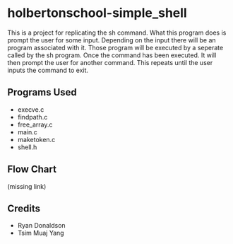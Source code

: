 # holbertonschool-simple_shell
This is a project for replicating the sh command. What this program does is prompt the user for some input. Depending on the input there will be an program associated with it. Those program will be executed by a seperate called by the sh program. Once the command has been executed. It will then prompt the user for another command. This repeats until the user inputs the command to exit.
## Programs Used
- execve.c
- findpath.c
- free_array.c
- main.c
- maketoken.c
- shell.h
## Flow Chart
(missing link)
## Credits
- Ryan Donaldson
- Tsim Muaj Yang
